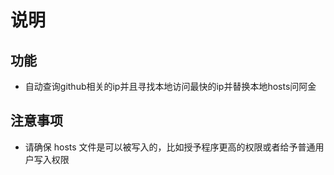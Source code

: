 # 说明

## 功能 

- 自动查询github相关的ip并且寻找本地访问最快的ip并替换本地hosts问阿金

## 注意事项
- 请确保 hosts 文件是可以被写入的，比如授予程序更高的权限或者给予普通用户写入权限

